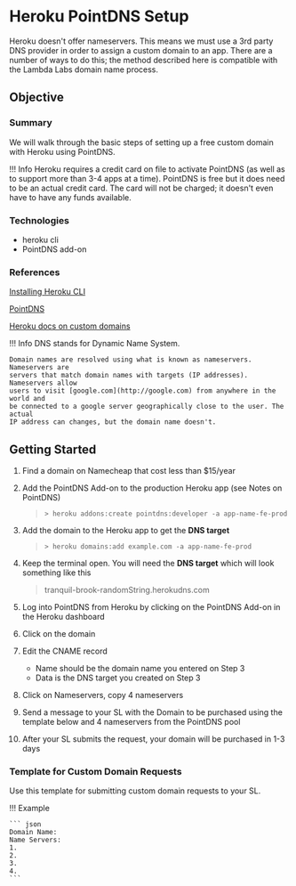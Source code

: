 # Heroku PointDNS Setup

Heroku doesn't offer nameservers. This means we must use a 3rd party
DNS provider in order to assign a custom domain to an app. There are
a number of ways to do this; the method described here is compatible
with the Lambda Labs domain name process.

## Objective

### Summary

We will walk through the basic steps of setting up a free custom domain with
Heroku using PointDNS.

!!! Info
    Heroku requires a credit card on file to activate PointDNS (as well as to
    support more than 3-4 apps at a time). PointDNS is free but it does need to
    be an actual credit card. The card will not be charged; it doesn't even have
    to have any funds available.

### Technologies

- heroku cli
- PointDNS add-on

### References

[Installing Heroku CLI](https://devcenter.heroku.com/articles/heroku-cli)

[PointDNS](https://devcenter.heroku.com/articles/pointdns)

[Heroku docs on custom domains](https://devcenter.heroku.com/articles/custom-domains)

!!! Info
    DNS stands for Dynamic Name System.

    Domain names are resolved using what is known as nameservers. Nameservers are
    servers that match domain names with targets (IP addresses). Nameservers allow
    users to visit [google.com](http://google.com) from anywhere in the world and
    be connected to a google server geographically close to the user. The actual
    IP address can changes, but the domain name doesn't.

## Getting Started

1. Find a domain on Namecheap that cost less than $15/year
2. Add the PointDNS Add-on to the production Heroku app (see Notes on PointDNS)

    > `> heroku addons:create pointdns:developer -a app-name-fe-prod`

3. Add the domain to the Heroku app to get the **DNS target**

    > `> heroku domains:add example.com -a app-name-fe-prod`

4. Keep the terminal open. You will need the **DNS target** which will look
something like this

    > tranquil-brook-randomString.herokudns.com

5. Log into PointDNS from Heroku by clicking on the PointDNS Add-on in the
Heroku dashboard
6. Click on the domain
7. Edit the CNAME record
    - Name should be the domain name you entered on Step 3
    - Data is the DNS target you created on Step 3
8. Click on Nameservers, copy 4 nameservers
9. Send a message to your SL with the Domain to be purchased using the template
below and 4 nameservers from the PointDNS pool
10. After your SL submits the request, your domain will be purchased in 1-3 days

### Template for Custom Domain Requests

Use this template for submitting custom domain requests to your SL.

!!! Example

    ``` json
    Domain Name:
    Name Servers:
    1.
    2.
    3.
    4.
    ```
